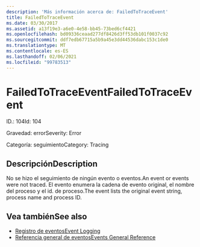```yaml
---
description: 'Más información acerca de: FailedToTraceEvent'
title: FailedToTraceEvent
ms.date: 03/30/2017
ms.assetid: a13f19e3-a6e0-4e58-bb45-73bed6cf4421
ms.openlocfilehash: bd09336ceaad277df8426d3ff53db101f0037c92
ms.sourcegitcommit: ddf7edb67715a5b9a45e3dd44536dabc153c1de0
ms.translationtype: MT
ms.contentlocale: es-ES
ms.lasthandoff: 02/06/2021
ms.locfileid: "99783513"
---
```

# <a name="failedtotraceevent"></a><span data-ttu-id="4007f-103">FailedToTraceEvent</span><span class="sxs-lookup"><span data-stu-id="4007f-103">FailedToTraceEvent</span></span>

<span data-ttu-id="4007f-104">ID.: 104</span><span class="sxs-lookup"><span data-stu-id="4007f-104">Id: 104</span></span>  
  
 <span data-ttu-id="4007f-105">Gravedad: error</span><span class="sxs-lookup"><span data-stu-id="4007f-105">Severity: Error</span></span>  
  
 <span data-ttu-id="4007f-106">Categoría: seguimiento</span><span class="sxs-lookup"><span data-stu-id="4007f-106">Category: Tracing</span></span>  
  
## <a name="description"></a><span data-ttu-id="4007f-107">Descripción</span><span class="sxs-lookup"><span data-stu-id="4007f-107">Description</span></span>  

 <span data-ttu-id="4007f-108">No se hizo el seguimiento de ningún evento o eventos.</span><span class="sxs-lookup"><span data-stu-id="4007f-108">An event or events were not traced.</span></span> <span data-ttu-id="4007f-109">El evento enumera la cadena de evento original, el nombre del proceso y el id. de proceso.</span><span class="sxs-lookup"><span data-stu-id="4007f-109">The event lists the original event string, process name and process ID.</span></span>  
  
## <a name="see-also"></a><span data-ttu-id="4007f-110">Vea también</span><span class="sxs-lookup"><span data-stu-id="4007f-110">See also</span></span>

- [<span data-ttu-id="4007f-111">Registro de eventos</span><span class="sxs-lookup"><span data-stu-id="4007f-111">Event Logging</span></span>](index.md)
- [<span data-ttu-id="4007f-112">Referencia general de eventos</span><span class="sxs-lookup"><span data-stu-id="4007f-112">Events General Reference</span></span>](events-general-reference.md)
